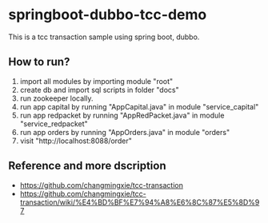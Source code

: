 # springboot-dubbo-tcc-demo

This is a tcc transaction sample using spring boot, dubbo.

## How to run?
1. import all modules by importing module "root"
2. create db and import sql scripts in folder "docs"
3. run zookeeper locally.
4. run app capital by running "AppCapital.java" in module "service_capital"
5. run app redpacket by running "AppRedPacket.java" in module "service_redpacket"
6. run app orders by running "AppOrders.java" in module "orders"
7. visit "http://localhost:8088/order"

## Reference and more dscription
- https://github.com/changmingxie/tcc-transaction
- https://github.com/changmingxie/tcc-transaction/wiki/%E4%BD%BF%E7%94%A8%E6%8C%87%E5%8D%97
